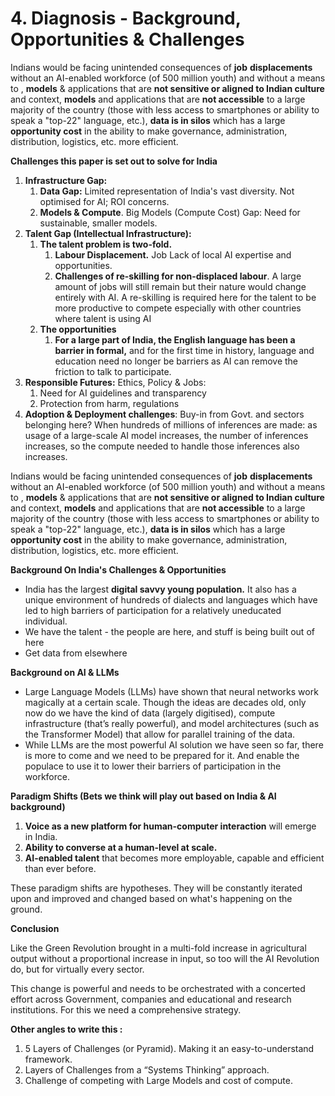 # 4. Diagnosis - Background, Opportunities & Challenges

Indians would be facing unintended consequences of **job** **displacements** without an AI-enabled workforce (of 500 million youth) and without a means to , **models** & applications that are **not sensitive or aligned to Indian culture** and context, **models** and applications that are **not accessible** to a large majority of the country (those with less access to smartphones or ability to speak a "top-22" language, etc.), **data is in silos** which has a large **opportunity cost** in the ability to make governance, administration, distribution, logistics, etc. more efficient.





**Challenges this paper is set out to solve for India**

1. **Infrastructure Gap:**
   1. **Data Gap:** Limited representation of India's vast diversity. Not optimised for AI; ROI concerns.&#x20;
   2. **Models & Compute**. Big Models (Compute Cost) Gap: Need for sustainable, smaller models.
2. **Talent Gap (Intellectual Infrastructure):**&#x20;
   1. **The talent problem is two-fold.**
      1. **Labour Displacement.** Job Lack of local AI expertise and opportunities.
      2. **Challenges of re-skilling for non-displaced labour**. A large amount of jobs will still remain but their nature would change entirely with AI. A re-skilling is required here for the talent to be more productive to compete especially with other countries where talent is using AI
   2. **The opportunities**
      1. **For a large part of India, the English language has been a barrier in formal,** and for the first time in history, language and education need no longer be barriers as AI can remove the friction to talk to participate.&#x20;
3. **Responsible Futures:** Ethics, Policy & Jobs:&#x20;
   1. Need for AI guidelines and transparency
   2. Protection from harm, regulations
4. **Adoption & Deployment challenges**: Buy-in from Govt. and sectors belonging here? When hundreds of millions of inferences are made: as usage of a large-scale AI model increases, the number of inferences increases, so the compute needed to handle those inferences also increases.



Indians would be facing unintended consequences of **job** **displacements** without an AI-enabled workforce (of 500 million youth) and without a means to , **models** & applications that are **not sensitive or aligned to Indian culture** and context, **models** and applications that are **not accessible** to a large majority of the country (those with less access to smartphones or ability to speak a "top-22" language, etc.), **data is in silos** which has a large **opportunity cost** in the ability to make governance, administration, distribution, logistics, etc. more efficient.



**Background On India's Challenges & Opportunities**

* India has the largest **digital savvy young population.** It also has a unique environment of hundreds of dialects and languages which have led to high barriers of participation for a relatively uneducated individual.
* We have the talent - the people are here, and stuff is being built out of here
* Get data from elsewhere&#x20;



**Background on AI & LLMs**

* Large Language Models (LLMs) have shown that neural networks work magically at a certain scale. Though the ideas are decades old, only now do we have the kind of data (largely digitised), compute infrastructure (that’s really powerful), and model architectures (such as the Transformer Model) that allow for parallel training of the data.&#x20;
* While LLMs are the most powerful AI solution we have seen so far, there is more to come and we need to be prepared for it. And enable the populace to use it to lower their barriers of participation in the workforce.



**Paradigm Shifts (Bets we think will play out based on India & AI background)**

1. **Voice as a new platform for human-computer interaction** will emerge in India.
2. **Ability to converse at a human-level at scale.**&#x20;
3. **AI-enabled talent** that becomes more employable, capable and efficient than ever before.

These paradigm shifts are hypotheses. They will be constantly iterated upon and improved and changed based on what's happening on the ground.



**Conclusion**

Like the Green Revolution brought in a multi-fold increase in agricultural output without a proportional increase in input, so too will the AI Revolution do, but for virtually every sector.

This change is powerful and needs to be orchestrated with a concerted effort across Government, companies and educational and research institutions. For this we need a comprehensive strategy.











**Other angles to write this :**&#x20;

1. 5 Layers of Challenges (or Pyramid). Making it an easy-to-understand framework.
2. Layers of Challenges from a “Systems Thinking” approach.
3. Challenge of competing with Large Models and cost of compute.
